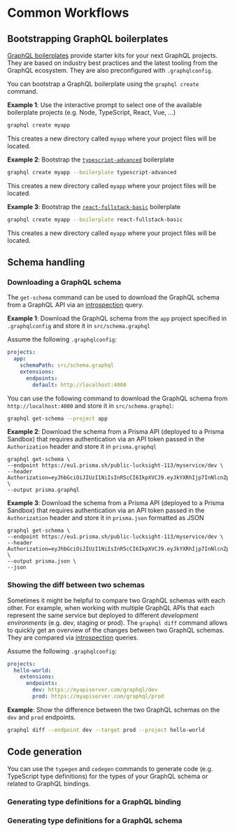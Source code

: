 # Common Workflows

## Bootstrapping GraphQL boilerplates

[GraphQL boilerplates](https://github.com/graphql-boilerplates) provide starter kits for your next GraphQL projects. They are based on industry best practices and the latest tooling from the GraphQL ecosystem. They are also preconfigured with `.graphqlconfig`.

You can bootstrap a GraphQL boilerplate using the `graphql create` command.

**Example 1**: Use the interactive prompt to select one of the available boilerplate projects (e.g. Node, TypeScript, React, Vue, ...)

```sh
graphql create myapp
```

This creates a new directory called `myapp` where your project files will be located.

**Example 2**: Bootstrap the [`typescript-advanced`](https://github.com/graphql-boilerplates/typescript-graphql-server/tree/master/advanced) boilerplate

```sh
graphql create myapp --boilerplate typescript-advanced
```

This creates a new directory called `myapp` where your project files will be located.

**Example 3**: Bootstrap the [`react-fullstack-basic`](https://github.com/graphql-boilerplates/react-fullstack-graphql/tree/master/basic) boilerplate

```sh
graphql create myapp --boilerplate react-fullstack-basic
```

This creates a new directory called `myapp` where your project files will be located.

## Schema handling

### Downloading a GraphQL schema

The `get-schema` command can be used to download the GraphQL schema from a GraphQL API via an [introspection](http://graphql.org/learn/introspection/) query.

**Example 1**: Download the GraphQL schema from the `app` project specified in `.graphqlconfig` and store it in `src/schema.graphql`

Assume the following `.graphqlconfig`:

```yaml
projects:
  app:
    schemaPath: src/schema.graphql
    extensions:
      endpoints:
        default: http://localhost:4000
```

You can use the following command to download the GraphQL schema from `http://localhost:4000` and store it in `src/schema.graphql`:

```sh
graphql get-schema --project app
```

**Example 2**: Download the schema from a Prisma API (deployed to a Prisma Sandbox) that requires authentication via an API token passed in the `Authorization` header and store it in `prisma.graphql`

```
graphql get-schema \
--endpoint https://eu1.prisma.sh/public-lucksight-113/myservice/dev \
--header Authorization=eyJhbGciOiJIUzI1NiIsInR5cCI6IkpXVCJ9.eyJkYXRhIjp7InNlcnZpY2UiOiJkYXRhYmFzZUBkZXYiLCJyb2xlcyI6WyJhZG1pbiJdfSwiaWF0IjoxNTI0NzUyNjQyLCJleHAiOjE1MjUzNTc0NDJ9.ricwDHJoHtmYN8ZD4ldjH3ek_YMIUJqervXZ0ApjYpU \
--output prisma.graphql
```

**Example 3**: Download the schema from a Prisma API (deployed to a Prisma Sandbox) that requires authentication via an API token passed in the `Authorization` header and store it in `prisma.json` formatted as JSON

```
graphql get-schema \
--endpoint https://eu1.prisma.sh/public-lucksight-113/myservice/dev \
--header Authorization=eyJhbGciOiJIUzI1NiIsInR5cCI6IkpXVCJ9.eyJkYXRhIjp7InNlcnZpY2UiOiJkYXRhYmFzZUBkZXYiLCJyb2xlcyI6WyJhZG1pbiJdfSwiaWF0IjoxNTI0NzUyNjQyLCJleHAiOjE1MjUzNTc0NDJ9.ricwDHJoHtmYN8ZD4ldjH3ek_YMIUJqervXZ0ApjYpU \
--output prisma.json \
--json
```

### Showing the diff between two schemas

Sometimes it might be helpful to compare two GraphQL schemas with each other. For example, when working with multiple GraphQL APIs that each represent the same service but deployed to different _development environments_ (e.g. dev, staging or prod). The `graphql diff` command allows to quickly get an overview of the changes between two GraphQL schemas. They are compared via [introspection](http://graphql.org/learn/introspection/) queries.

Assume the following `.graphqlconfig`:

```yaml
projects:
  hello-world:
    extensions:
      endpoints:
        dev: https://myapiserver.com/graphql/dev
        prod: https://myapiserver.com/graphql/prod
```

**Example**: Show the difference between the two GraphQL schemas on the `dev` and `prod` endpoints.

```sh
graphql diff --endpoint dev --target prod --project hello-world
```

## Code generation

You can use the `typegen` and `codegen` commands to generate code (e.g. TypeScript type definitions) for the types of your GraphQL schema or related to GraphQL bindings.

### Generating type definitions for a GraphQL binding




### Generating type definitions for a GraphQL schema


<!-- 

### Managing .graphqlconfig

### Misc
-->